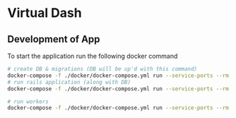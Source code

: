 # Virtual Dash
## Development of App

To start the application run the following docker command

```bash
# create DB & migrations (DB will be up'd with this command)
docker-compose -f ./docker/docker-compose.yml run --service-ports --rm web bundle exec rake db:create db:migrate
# run rails application (along with DB)
docker-compose -f ./docker/docker-compose.yml run --service-ports --rm web
```

```bash
# run workers
docker-compose -f ./docker/docker-compose.yml run --service-ports --rm worker
```
